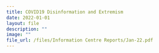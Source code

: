 ```yaml
---
title: COVID19 Disinformation and Extremism
date: 2022-01-01
layout: file
description: ""
image: ""
file_url: /files/Information Centre Reports/Jan-22.pdf
---
```



